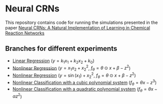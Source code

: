 # Neural CRNs

This repository contains code for running the simulations presented in the paper [Neural CRNs: A Natural Implementation of Learning in Chemical Reaction Networks](https://doi.org/10.48550/arXiv.2409.00034)

## Branches for different experiments

- [Linear Regression](https://github.com/rajiv256/NeuralCRNGen/tree/linear_regression) ($`y = k_1 x_1+ k_2 x_2 + k_0`$)
- [Nonlinear Regression](https://github.com/rajiv256/NeuralCRNGen/tree/nonlinear_regression_z2_dotprod) ($`y = x_1 x_2 + x_2^2`$, $`f_\theta = \theta \odot x + \beta - {z}^2`$)
- [Nonlinear Regression](https://github.com/rajiv256/NeuralCRNGen/tree/nonlinear_regression_z2_dotprod_sinxx2) ($`y = \sin(x_1) + x_2^2`$, $`f_\theta = \theta \odot x + \beta - {z}^2`$)
- [Nonlinear Classification with a cubic polynomial system](https://github.com/rajiv256/NeuralCRNGen/tree/nonlinear_z3) ($`f_\theta = \theta x - {z}^3`$)
- [Nonlinear Classification with a quadratic polynomial system](https://github.com/rajiv256/NeuralCRNGen/tree/nonlinear_z3_linapprox) ($`f_\theta = \theta x - \alpha {z}^2`$)
